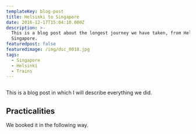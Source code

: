 ```yaml
---
templateKey: blog-post
title: Helsinki to Singapore
date: 2016-12-17T15:04:10.000Z
description: >-
  This is a blog post about the longest journey we have taken, from Helsinki to
  Singapore. 
featuredpost: false
featuredimage: /img/dsc_0018.jpg
tags:
  - Singapore
  - Helsinki
  - Trains
---
```

![]()

This is a blog post in which I will describe everything we did.

## Practicalities 

We booked it in the following way.
